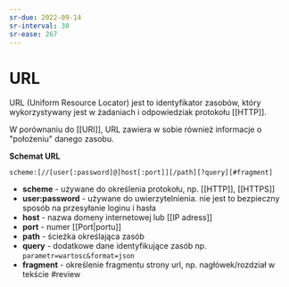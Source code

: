 ```yaml
---
sr-due: 2022-09-14
sr-interval: 30
sr-ease: 267
---
```


# URL
URL (Uniform Resource Locator)  jest to identyfikator zasobów, który wykorzystywany jest w żadaniach i odpowiedziak protokołu [[HTTP]]. 

W porównaniu do [[URI]], URL zawiera w sobie również informacje o "położeniu" danego zasobu.

**Schemat URL**
```
scheme:[//[user[:password]@]host[:port]][/path][?query][#fragment]
```

- **scheme** - używane do określenia protokołu, np. [[HTTP]], [[HTTPS]]
- **user:password** - używane do uwierzytelnienia. nie jest to bezpieczny sposób na przesyłanie loginu i hasła
- **host** - nazwa domeny internetowej lub [[IP adress]]
- **port** - numer [[Port|portu]]
- **path** - ścieżka określająca zasób
- **query** - dodatkowe dane identyfikujące zasób np. `parametr=wartosc&format=json`
- **fragment** - określenie fragmentu strony url, np. nagłówek/rozdział w tekście
#review